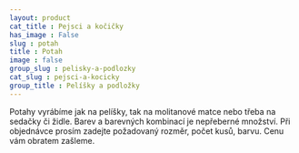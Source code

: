 ```yaml
---
layout: product
cat_title : Pejsci a kočičky
has_image : False
slug : potah
title : Potah
image : false
group_slug : pelisky-a-podlozky
cat_slug : pejsci-a-kocicky
group_title : Pelíšky a podložky
---
```


Potahy vyrábíme jak na pelíšky, tak na molitanové matce nebo třeba na sedačky či židle. Barev a barevných kombinací je nepřeberné množství. Při objednávce prosím zadejte požadovaný rozměr, počet kusů, barvu. Cenu vám obratem zašleme.

